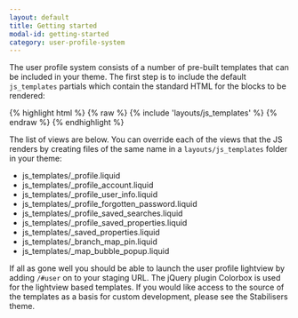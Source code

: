 ```yaml
---
layout: default
title: Getting started
modal-id: getting-started
category: user-profile-system
---
```

The user profile system consists of a number of pre-built templates that can be included in your theme. The first step is to include the default `js_templates` partials which contain the standard HTML for the blocks to be rendered:

{% highlight html %}
{% raw %}
 {% include 'layouts/js_templates' %}
{% endraw %}
{% endhighlight %}

The list of views are below. You can override each of the views that the JS renders by creating files of the same name in a ``layouts/js_templates`` folder in your theme:

- js_templates/_profile.liquid
- js_templates/_profile_account.liquid
- js_templates/_profile_user_info.liquid
- js_templates/_profile_forgotten_password.liquid
- js_templates/_profile_saved_searches.liquid
- js_templates/_profile_saved_properties.liquid
- js_templates/_saved_properties.liquid
- js_templates/_branch_map_pin.liquid
- js_templates/_map_bubble_popup.liquid

If all as gone well you should be able to launch the user profile lightview by adding ``/#user`` on to your staging URL. The jQuery plugin Colorbox is used for the lightview based templates. If you would like access to the source of the templates as a basis for custom development, please see the Stabilisers theme. 